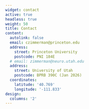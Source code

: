 ```yaml
---
widget: contact
active: true
headless: true
weight: 50
title: Contact
content:
  autolink: false
  email: czimmerman@princeton.edu
  address:
    street: Princeton University
    postcode: PNI 184E
  # email: zimmerman@neuro.utah.edu
  address:
    street: University of Utah
    postcode: BPRB 390C (Jan 2026)
  coordinates:
    latitude: '40.769'
    longitude: '-111.833'
design:
  columns: '2'
---
```

